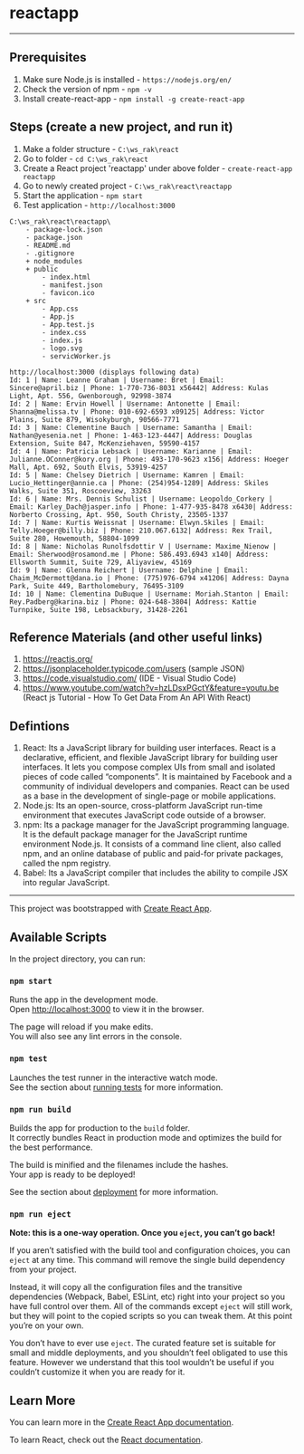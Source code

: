 # reactapp
---

## Prerequisites
1. Make sure Node.js is installed - `https://nodejs.org/en/`
2. Check the version of npm - `npm -v`
3. Install create-react-app - `npm install -g create-react-app`

## Steps (create a new project, and run it)
1. Make a folder structure - `C:\ws_rak\react`
2. Go to folder - `cd C:\ws_rak\react`
3. Create a React project 'reactapp' under above folder - `create-react-app reactapp`
4. Go to newly created project - `C:\ws_rak\react\reactapp`
5. Start the application - `npm start`
6. Test application - `http://localhost:3000` 

```
C:\ws_rak\react\reactapp\
	- package-lock.json
	- package.json
	- README.md
	- .gitignore
	+ node_modules
	+ public
		- index.html
		- manifest.json
		- favicon.ico	
	+ src
		- App.css
		- App.js
		- App.test.js
		- index.css
		- index.js
		- logo.svg	
		- servicWorker.js
```

```
http://localhost:3000 (displays following data)
Id: 1 | Name: Leanne Graham | Username: Bret | Email: Sincere@april.biz | Phone: 1-770-736-8031 x56442| Address: Kulas Light, Apt. 556, Gwenborough, 92998-3874
Id: 2 | Name: Ervin Howell | Username: Antonette | Email: Shanna@melissa.tv | Phone: 010-692-6593 x09125| Address: Victor Plains, Suite 879, Wisokyburgh, 90566-7771
Id: 3 | Name: Clementine Bauch | Username: Samantha | Email: Nathan@yesenia.net | Phone: 1-463-123-4447| Address: Douglas Extension, Suite 847, McKenziehaven, 59590-4157
Id: 4 | Name: Patricia Lebsack | Username: Karianne | Email: Julianne.OConner@kory.org | Phone: 493-170-9623 x156| Address: Hoeger Mall, Apt. 692, South Elvis, 53919-4257
Id: 5 | Name: Chelsey Dietrich | Username: Kamren | Email: Lucio_Hettinger@annie.ca | Phone: (254)954-1289| Address: Skiles Walks, Suite 351, Roscoeview, 33263
Id: 6 | Name: Mrs. Dennis Schulist | Username: Leopoldo_Corkery | Email: Karley_Dach@jasper.info | Phone: 1-477-935-8478 x6430| Address: Norberto Crossing, Apt. 950, South Christy, 23505-1337
Id: 7 | Name: Kurtis Weissnat | Username: Elwyn.Skiles | Email: Telly.Hoeger@billy.biz | Phone: 210.067.6132| Address: Rex Trail, Suite 280, Howemouth, 58804-1099
Id: 8 | Name: Nicholas Runolfsdottir V | Username: Maxime_Nienow | Email: Sherwood@rosamond.me | Phone: 586.493.6943 x140| Address: Ellsworth Summit, Suite 729, Aliyaview, 45169
Id: 9 | Name: Glenna Reichert | Username: Delphine | Email: Chaim_McDermott@dana.io | Phone: (775)976-6794 x41206| Address: Dayna Park, Suite 449, Bartholomebury, 76495-3109
Id: 10 | Name: Clementina DuBuque | Username: Moriah.Stanton | Email: Rey.Padberg@karina.biz | Phone: 024-648-3804| Address: Kattie Turnpike, Suite 198, Lebsackbury, 31428-2261
```

## Reference Materials (and other useful links)
1. https://reactjs.org/
2. https://jsonplaceholder.typicode.com/users (sample JSON)
3. https://code.visualstudio.com/ (IDE - Visual Studio Code)
4. https://www.youtube.com/watch?v=hzLDsxPGctY&feature=youtu.be (React js Tutorial - How To Get Data From An API With React)

## Defintions
1. React: Its a JavaScript library for building user interfaces. React is a declarative, efficient, and flexible JavaScript library for building user interfaces. It lets you compose complex UIs from small and isolated pieces of code called “components”. It is maintained by Facebook and a community of individual developers and companies. React can be used as a base in the development of single-page or mobile applications.
2. Node.js: Its an open-source, cross-platform JavaScript run-time environment that executes JavaScript code outside of a browser.
3. npm: Its a package manager for the JavaScript programming language. It is the default package manager for the JavaScript runtime environment Node.js. It consists of a command line client, also called npm, and an online database of public and paid-for private packages, called the npm registry.
4. Babel: Its a JavaScript compiler that includes the ability to compile JSX into regular JavaScript.

---

This project was bootstrapped with [Create React App](https://github.com/facebook/create-react-app).

## Available Scripts

In the project directory, you can run:

### `npm start`

Runs the app in the development mode.<br>
Open [http://localhost:3000](http://localhost:3000) to view it in the browser.

The page will reload if you make edits.<br>
You will also see any lint errors in the console.

### `npm test`

Launches the test runner in the interactive watch mode.<br>
See the section about [running tests](https://facebook.github.io/create-react-app/docs/running-tests) for more information.

### `npm run build`

Builds the app for production to the `build` folder.<br>
It correctly bundles React in production mode and optimizes the build for the best performance.

The build is minified and the filenames include the hashes.<br>
Your app is ready to be deployed!

See the section about [deployment](https://facebook.github.io/create-react-app/docs/deployment) for more information.

### `npm run eject`

**Note: this is a one-way operation. Once you `eject`, you can’t go back!**

If you aren’t satisfied with the build tool and configuration choices, you can `eject` at any time. This command will remove the single build dependency from your project.

Instead, it will copy all the configuration files and the transitive dependencies (Webpack, Babel, ESLint, etc) right into your project so you have full control over them. All of the commands except `eject` will still work, but they will point to the copied scripts so you can tweak them. At this point you’re on your own.

You don’t have to ever use `eject`. The curated feature set is suitable for small and middle deployments, and you shouldn’t feel obligated to use this feature. However we understand that this tool wouldn’t be useful if you couldn’t customize it when you are ready for it.

## Learn More

You can learn more in the [Create React App documentation](https://facebook.github.io/create-react-app/docs/getting-started).

To learn React, check out the [React documentation](https://reactjs.org/).
